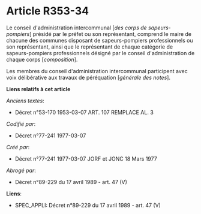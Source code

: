 # Article R353-34

Le conseil d'administration intercommunal [*des corps de sapeurs-pompiers*] présidé par le préfet ou son représentant,
comprend le maire de chacune des communes disposant de sapeurs-pompiers professionnels ou son représentant, ainsi que le
représentant de chaque catégorie de sapeurs-pompiers professionnels désigné par le conseil d'administration de chaque corps
[*composition*].

Les membres du conseil d'administration intercommunal participent avec voix délibérative aux travaux de péréquation
[*générale des notes*].

**Liens relatifs à cet article**

_Anciens textes_:

  - Décret n°53-170 1953-03-07 ART. 107 REMPLACE AL. 3

_Codifié par_:

  - Décret n°77-241 1977-03-07

_Créé par_:

  - Décret n°77-241 1977-03-07 JORF et JONC 18 Mars 1977

_Abrogé par_:

  - Décret n°89-229 du 17 avril 1989 - art. 47 (V)

**Liens**:

  - SPEC_APPLI: Décret n°89-229 du 17 avril 1989 - art. 47 (V)
